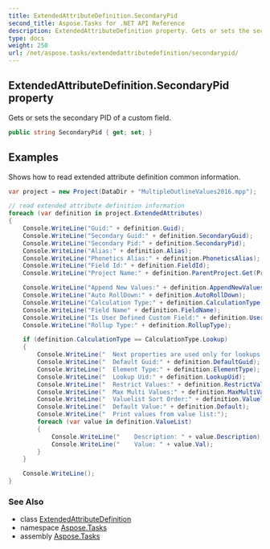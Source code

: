 ```yaml
---
title: ExtendedAttributeDefinition.SecondaryPid
second_title: Aspose.Tasks for .NET API Reference
description: ExtendedAttributeDefinition property. Gets or sets the secondary PID of a custom field
type: docs
weight: 250
url: /net/aspose.tasks/extendedattributedefinition/secondarypid/
---
```

## ExtendedAttributeDefinition.SecondaryPid property

Gets or sets the secondary PID of a custom field.

```csharp
public string SecondaryPid { get; set; }
```

## Examples

Shows how to read extended attribute definition common information.

```csharp
var project = new Project(DataDir + "MultipleOutlineValues2016.mpp");

// read extended attribute definition information
foreach (var definition in project.ExtendedAttributes)
{
    Console.WriteLine("Guid:" + definition.Guid);
    Console.WriteLine("Secondary Guid:" + definition.SecondaryGuid);
    Console.WriteLine("Secondary Pid:" + definition.SecondaryPid);
    Console.WriteLine("Alias:" + definition.Alias);
    Console.WriteLine("Phonetics Alias:" + definition.PhoneticsAlias);
    Console.WriteLine("Field Id:" + definition.FieldId);
    Console.WriteLine("Project Name:" + definition.ParentProject.Get(Prj.Name));

    Console.WriteLine("Append New Values:" + definition.AppendNewValues);
    Console.WriteLine("Auto RollDown:" + definition.AutoRollDown);
    Console.WriteLine("Calculation Type:" + definition.CalculationType);
    Console.WriteLine("Field Name" + definition.FieldName);
    Console.WriteLine("Is User Defined Custom Field:" + definition.UserDef);
    Console.WriteLine("Rollup Type:" + definition.RollupType);

    if (definition.CalculationType == CalculationType.Lookup)
    {
        Console.WriteLine("  Next properties are used only for lookups:");
        Console.WriteLine("  Default Guid:" + definition.DefaultGuid);
        Console.WriteLine("  Element Type:" + definition.ElementType);
        Console.WriteLine("  Lookup Uid:" + definition.LookupUid);
        Console.WriteLine("  Restrict Values:" + definition.RestrictValues);
        Console.WriteLine("  Max Multi Values:" + definition.MaxMultiValues);
        Console.WriteLine("  Valuelist Sort Order:" + definition.ValuelistSortOrder);
        Console.WriteLine("  Default Value:" + definition.Default);
        Console.WriteLine("  Print values from value list:");
        foreach (var value in definition.ValueList)
        {
            Console.WriteLine("    Description: " + value.Description);
            Console.WriteLine("    Value: " + value.Val);
        }
    }

    Console.WriteLine();
}
```

### See Also

* class [ExtendedAttributeDefinition](../)
* namespace [Aspose.Tasks](../../extendedattributedefinition/)
* assembly [Aspose.Tasks](../../../)


